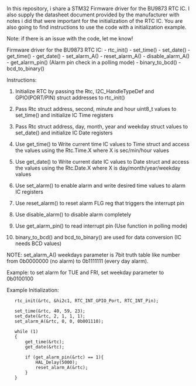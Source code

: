 In this repository, i share a STM32 Firmware driver for the BU9873 RTC IC. I also supply the datasheet document provided by the manufacturer with notes i did that were important for the initialization of the RTC IC. You are also going to find instructions to use the code with a initialization example.

Note: if there is an issue with the code, let me know!

Firmware driver for the BU9873 RTC IC:
       - rtc_init()
       - set_time()
       - set_date()
       - get_time()
       - get_date()
       - set_alarm_A()
       - reset_alarm_A()
       - disable_alarm_A()
       - get_alarm_pin() (Alarm pin check in a polling mode)
       - binary_to_bcd()
       - bcd_to_binary()
 
Instructions:
 
1) Initialize RTC by passing the Rtc, I2C_HandleTypeDef and GPIO(PORT/PIN) struct addresses to rtc_init()
 
2) Pass Rtc struct address, second, minute and hour uint8_t values
   to set_time() and initialize IC Time registers
 
3) Pass Rtc struct address, day, month, year and weekday struct values
   to set_date() and initialize IC Date registers
 
4) Use get_time() to Write current time IC values to Time struct
   and access the values using the Rtc.Time.X where X is sec/min/hour values
 
5) Use get_date() to Write current date IC values to Date struct
   and access the values using the Rtc.Date.X where X is day/month/year/weekday values
 
6) Use set_alarm() to enable alarm and write desired time values to alarm IC registers
 
7) Use reset_alarm() to reset alarm FLG reg that triggers the interrupt pin
 
8) Use disable_alarm() to disable alarm completely
 
9) Use get_alarm_pin() to read interrupt pin (Use function in polling mode)
 
10) binary_to_bcd() and bcd_to_binary() are used for data conversion (IC needs BCD values)
 
NOTE: set_alarm_A() weekdays parameter is 7bit truth table like number from 0b0000000
(no alarm) to 0b1111111 (every day alarm).
 
Example: to set alarm for TUE and FRI, set weekday parameter to 0b0100100

Example Initialization:
       
       rtc_init(&rtc, &hi2c1, RTC_INT_GPIO_Port, RTC_INT_Pin);
    
       set_time(&rtc, 40, 59, 23);
       set_date(&rtc, 2, 1, 1, 1);
       set_alarm_A(&rtc, 0, 0, 0b001110);
    
       while (1)
       {    	  
    	   get_time(&rtc);
    	   get_date(&rtc);
    
    	   if (get_alarm_pin(&rtc) == 1){
    		   HAL_Delay(5000);
    		   reset_alarm_A(&rtc);
    	   }       
       }
        
      
    
